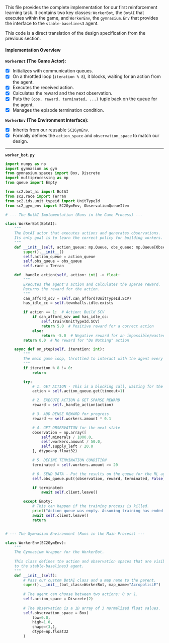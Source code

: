 This file provides the complete implementation for our first reinforcement learning task. It contains two key classes: `WorkerBot`, the `BotAI` that executes within the game, and `WorkerEnv`, the `gymnasium.Env` that provides the interface to the `stable-baselines3` agent.

This code is a direct translation of the design specification from the previous section.

#### **Implementation Overview**

**`WorkerBot` (The Game Actor):**
*   [x] Initializes with communication queues.
*   [x] On a throttled loop (`iteration % 8`), it blocks, waiting for an action from the agent.
*   [x] Executes the received action.
*   [x] Calculates the reward and the next observation.
*   [x] Puts the `(obs, reward, terminated, ...)` tuple back on the queue for the agent.
*   [x] Manages the episode termination condition.

**`WorkerEnv` (The Environment Interface):**
*   [x] Inherits from our reusable `SC2GymEnv`.
*   [x] Formally defines the `action_space` and `observation_space` to match our design.

---

**`worker_bot.py`**
```python
import numpy as np
import gymnasium as gym
from gymnasium.spaces import Box, Discrete
import multiprocessing as mp
from queue import Empty

from sc2.bot_ai import BotAI
from sc2.race import Terran
from sc2.ids.unit_typeid import UnitTypeId
from sc2_gym_env import SC2GymEnv, ObservationQueueItem

# --- The BotAI Implementation (Runs in the Game Process) ---

class WorkerBot(BotAI):
    """
    The BotAI actor that executes actions and generates observations.
    Its only goal is to learn the correct policy for building workers.
    """
    def __init__(self, action_queue: mp.Queue, obs_queue: mp.Queue[ObservationQueueItem]):
        super().__init__()
        self.action_queue = action_queue
        self.obs_queue = obs_queue
        self.race = Terran

    def _handle_action(self, action: int) -> float:
        """
        Executes the agent's action and calculates the sparse reward.
        Returns the reward for the action.
        """
        can_afford_scv = self.can_afford(UnitTypeId.SCV)
        has_idle_cc = self.townhalls.idle.exists

        if action == 1:  # Action: Build SCV
            if can_afford_scv and has_idle_cc:
                self.train(UnitTypeId.SCV)
                return 5.0  # Positive reward for a correct action
            else:
                return -5.0  # Negative reward for an impossible/wasted action
        return 0.0  # No reward for "Do Nothing" action

    async def on_step(self, iteration: int):
        """
        The main game loop, throttled to interact with the agent every 8 steps.
        """
        if iteration % 8 != 0:
            return

        try:
            # 1. GET ACTION - This is a blocking call, waiting for the RL agent
            action = self.action_queue.get(timeout=1)

            # 2. EXECUTE ACTION & GET SPARSE REWARD
            reward = self._handle_action(action)

            # 3. ADD DENSE REWARD for progress
            reward += self.workers.amount * 0.1

            # 4. GET OBSERVATION for the next state
            observation = np.array([
                self.minerals / 1000.0,
                self.workers.amount / 50.0,
                self.supply_left / 20.0
            ], dtype=np.float32)

            # 5. DEFINE TERMINATION CONDITION
            terminated = self.workers.amount >= 20

            # 6. SEND DATA - Put the results on the queue for the RL agent
            self.obs_queue.put((observation, reward, terminated, False, {}))

            if terminated:
                await self.client.leave()

        except Empty:
            # This can happen if the training process is killed.
            print("Action queue was empty. Assuming training has ended.")
            await self.client.leave()
            return


# --- The Gymnasium Environment (Runs in the Main Process) ---

class WorkerEnv(SC2GymEnv):
    """
    The Gymnasium Wrapper for the WorkerBot.
    
    This class defines the action and observation spaces that are visible
    to the stable-baselines3 agent.
    """
    def __init__(self):
        # Pass our custom BotAI class and a map name to the parent.
        super().__init__(bot_class=WorkerBot, map_name="AcropolisLE")
        
        # The agent can choose between two actions: 0 or 1.
        self.action_space = Discrete(2)
        
        # The observation is a 1D array of 3 normalized float values.
        self.observation_space = Box(
            low=0.0,
            high=1.0,
            shape=(3,),
            dtype=np.float32
        )
```